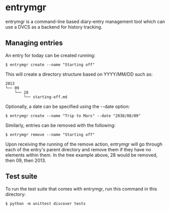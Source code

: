 entrymgr
========

entrymgr is a command-line based diary-entry management tool which can use a
DVCS as a backend for history tracking.

Managing entries
----------------

An entry for today can be created running:

    $ entrymgr create --name "Starting off"

This will create a directory structure based on YYYY/MM/DD such as:

    2013
    └── 09
        └── 28
            └── starting-off.md

Optionally, a date can be specified using the --date option:

    $ entrymgr create --name "Trip to Mars" --date "2038/08/09"

Similarly, entries can be removed with the following:

    $ entrymgr remove --name "Starting off"

Upon receiving the running of the remove action, entrymgr will go through each
of the entry's parent directory and remove them if they have no elements within
them. In the tree example above, 28 would be removed, then 09, then 2013.

Test suite
----------

To run the test suite that comes with entrymgr, run this command in this
directory:

    $ python -m unittest discover tests
